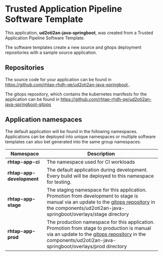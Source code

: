# Trusted Application Pipeline Software Template

This application, **ud2oti2an-java-springboot**, was created from a Trusted Application Pipeline Software Template.

The software templates create a new source and gitops deployment repositories with a sample source application. 

## Repositories

The source code for your application can be found in [https://github.com/rhtap-rhdh-qe/ud2oti2an-java-springboot ](https://github.com/rhtap-rhdh-qe/ud2oti2an-java-springboot ).
 
The gitops repository, which contains the kubernetes manifests for the application can be found in 
[https://github.com/rhtap-rhdh-qe/ud2oti2an-java-springboot-gitops ](https://github.com/rhtap-rhdh-qe/ud2oti2an-java-springboot-gitops ) 

## Application namespaces 

The default application will be found in the following namespaces. Applications can be deployed into unique namespaces or multiple software templates can also bet generated into the same group namespaces.  

|  Namespace   |  Description   |  
| -------- | -------- |
| **rhtap-app-ci** | The namespace used for CI workloads |
| **rhtap-app-development** | The default application during development. Every build will be deployed to this namespace for testing. |
| **rhtap-app-stage** | The staging namespace for this application. Promotion from development to stage is manual via an update to the [gitops repository](https://github.com/rhtap-rhdh-qe/ud2oti2an-java-springboot-gitops ) in the components/ud2oti2an-java-springboot/overlays/stage directory |
| **rhtap-app-prod** | The production namespace for this application. Promotion from stage to production is manual via an update to the [gitops repository](https://github.com/rhtap-rhdh-qe/ud2oti2an-java-springboot-gitops ) in the components/ud2oti2an-java-springboot/overlays/prod directory |